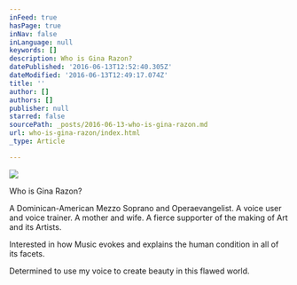 ```yaml
---
inFeed: true
hasPage: true
inNav: false
inLanguage: null
keywords: []
description: Who is Gina Razon?
datePublished: '2016-06-13T12:52:40.305Z'
dateModified: '2016-06-13T12:49:17.074Z'
title: ''
author: []
authors: []
publisher: null
starred: false
sourcePath: _posts/2016-06-13-who-is-gina-razon.md
url: who-is-gina-razon/index.html
_type: Article

---
```

![](https://the-grid-user-content.s3-us-west-2.amazonaws.com/84994e1a-55fe-4b28-8413-3f296398f0d2.jpg)

Who is Gina Razon?

A Dominican-American Mezzo Soprano and Operaevangelist. A voice user and voice trainer. A mother and wife. A fierce supporter of the making of Art and its Artists.

Interested in how Music evokes and explains the human condition in all of its facets. 

Determined to use my voice to create beauty in this flawed world.